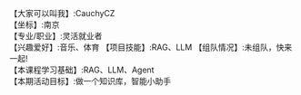 【大家可以叫我】:CauchyCZ     
【坐标】:南京     
【专业/职业】:灵活就业者     
【兴趣爱好】:音乐、体育
【项目技能】:RAG、LLM
【组队情况】:未组队，快来一起!     
【本课程学习基础】:RAG、LLM、Agent     
【本期活动目标】:做一个知识库，智能小助手           